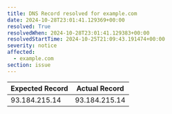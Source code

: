 ```yaml
---
title: DNS Record resolved for example.com
date: 2024-10-28T23:01:41.129369+00:00
resolved: True
resolvedWhen: 2024-10-28T23:01:41.129383+00:00
resolvedStartTime: 2024-10-25T21:09:43.191474+00:00
severity: notice
affected:
  - example.com
section: issue
---
```


| Expected Record  | Actual Record  |
|------------------|----------------|
| 93.184.215.14 | 93.184.215.14 |
